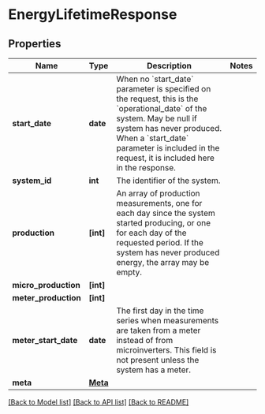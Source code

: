 # EnergyLifetimeResponse


## Properties
Name | Type | Description | Notes
------------ | ------------- | ------------- | -------------
**start_date** | **date** | When no &#x60;start_date&#x60; parameter is specified on the request, this is the &#x60;operational_date&#x60; of the system. May be null if system has never produced. When a &#x60;start_date&#x60; parameter is included in the request, it is included here in the response. | 
**system_id** | **int** | The identifier of the system. | 
**production** | **[int]** | An array of production measurements, one for each day since the system started producing, or one for each day of the requested period. If the system has never produced energy, the array may be empty. | 
**micro_production** | **[int]** |  | 
**meter_production** | **[int]** |  | 
**meter_start_date** | **date** | The first day in the time series when measurements are taken from a meter instead of from microinverters. This field is not present unless the system has a meter. | 
**meta** | [**Meta**](Meta.md) |  | 

[[Back to Model list]](../README.md#documentation-for-models) [[Back to API list]](../README.md#documentation-for-api-endpoints) [[Back to README]](../README.md)


